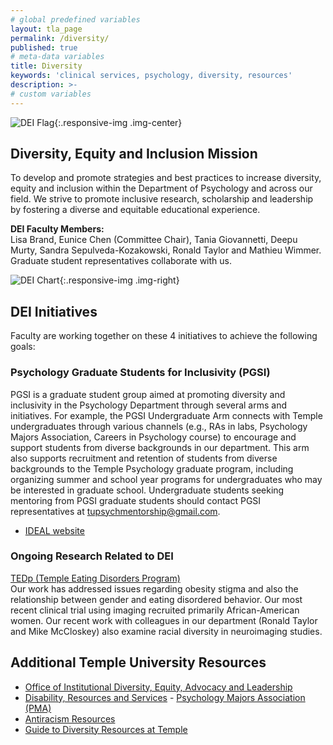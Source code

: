 ```yaml
---
# global predefined variables
layout: tla_page
permalink: /diversity/
published: true
# meta-data variables
title: Diversity
keywords: 'clinical services, psychology, diversity, resources'
description: >-
# custom variables
---
```

![DEI Flag]({{site.baseurl}}/media/PsyFlag.jpg){:.responsive-img .img-center}

## Diversity, Equity and Inclusion Mission
To develop and promote strategies and best practices to increase diversity, equity and inclusion within the Department of Psychology and across our field. We strive to promote inclusive research, scholarship and leadership by fostering a diverse and equitable educational experience. 

**DEI Faculty Members:**<br>
Lisa Brand, Eunice Chen (Committee Chair), Tania Giovannetti, Deepu Murty, Sandra Sepulveda-Kozakowski, Ronald Taylor and Mathieu Wimmer. Graduate student representatives collaborate with us.

![DEI Chart]({{site.baseurl}}/media/resizedPsyChart.jpg){:.responsive-img .img-right}
## DEI Initiatives
Faculty are working together on these 4 initiatives to achieve the following goals: 

### Psychology Graduate Students for Inclusivity (PGSI)
PGSI is a graduate student group aimed at promoting diversity and inclusivity in the Psychology Department through several arms and initiatives. For example, the PGSI Undergraduate Arm connects with Temple undergraduates through various channels (e.g., RAs in labs, Psychology Majors Association, Careers in Psychology course) to encourage and support students from diverse backgrounds in our department. This arm also supports recruitment and retention of students from diverse backgrounds to the Temple Psychology graduate program, including organizing summer and school year programs for undergraduates who may be interested in graduate school. Undergraduate students seeking mentoring from PGSI graduate students should contact PGSI representatives at [tupsychmentorship@gmail.com](mailto:tupsychmentorship@gmail.com).

- [IDEAL website](https://diversity.temple.edu)<br>

### Ongoing Research Related to DEI
[TEDp (Temple Eating Disorders Program)](https://sites.temple.edu/tedp/diversity/)<br>
Our work has addressed issues regarding obesity stigma and also the relationship between gender and eating disordered behavior. Our most recent clinical trial using imaging recruited primarily African-American women. Our recent work with colleagues in our department (Ronald Taylor and Mike McCloskey) also examine racial diversity in neuroimaging studies. 

## Additional Temple University Resources
- [Office of Institutional Diversity, Equity, Advocacy and Leadership](https://diversity.temple.edu/)
- [Disability, Resources and Services](https://disabilityresources.temple.edu/)
- [Psychology Majors Association (PMA)](https://www.cla.temple.edu/psychology/student-life/#psychology-majors-association-pma)
- [Antiracism Resources](https://diversity.temple.edu/antiracist)<br>
- [Guide to Diversity Resources at Temple](https://news.temple.edu/nutshell/2020-09-11/your-guide-diversity-resources-campus-ideal)
